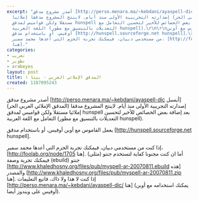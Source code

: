 ```yaml
---
excerpt: "أصدر مشروع مدقق [http://perso.menara.ma/~kebdani/ayaspell-dic أيسبل] (المدقق
  الإملائي العربي الحر) إصدارته التجريبية الأولى منذ أيام. لاينتج المشروع مدققا إملائيا
  مستقلا ولكن قواميس لمدقق hunspell بعد إضافة بعض الخصائص للأخير لتحسين التعامل مع
  اللغة العربية (التعديلات بالتنسيق مع مطور hunspell).\r\n\r\nيعمل القاموس مع أوبن
  أوفيس، أو باستخدام مدقق [http://hunspell.sourceforge.net hunspell].\r\n\r\nإذا كنت
  من مستخدمي دبيان، فيمكنك تجربة الحزم التي أعدها محمد سمير، [http://foolab.org/node/1705
  هنا]."
categories:
- تعريب
- تطوير
- arabeyes
layout: post
title: المدقق الإملائي العربي - بيتا ١
created: 1187095243
---
```

أصدر مشروع مدقق [http://perso.menara.ma/~kebdani/ayaspell-dic أيسبل] (المدقق الإملائي العربي الحر) إصدارته التجريبية الأولى منذ أيام. لاينتج المشروع مدققا إملائيا مستقلا ولكن قواميس لمدقق hunspell بعد إضافة بعض الخصائص للأخير لتحسين التعامل مع اللغة العربية (التعديلات بالتنسيق مع مطور hunspell).

يعمل القاموس مع أوبن أوفيس، أو باستخدام مدقق [http://hunspell.sourceforge.net hunspell].

إذا كنت من مستخدمي دبيان، فيمكنك تجربة الحزم التي أعدها محمد سمير، [http://foolab.org/node/1705 هنا]. أما ان كنت مجنونا كفاية لتستخدم جنتو (مثلي) فيمكنك تجربة وصفة (ebuild) جنتو [http://www.khaledhosny.org/files/pub/myspell-ar-20070811.ebuild هذه] والمصدر [http://www.khaledhosny.org/files/pub/myspell-ar-20070811.zip هنا]. إذا كنت لا هذا ولا ذاك، فاتبع التعليمات [http://perso.menara.ma/~kebdani/ayaspell-dic/ هنا] (يمكنك استخدامه مع أوبن أوفيس على ويندوز أيضا). 
